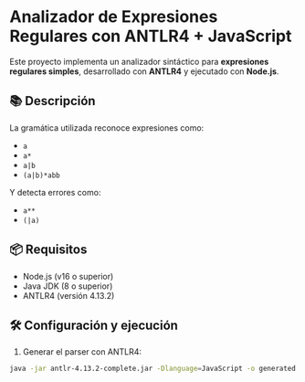 # Analizador de Expresiones Regulares con ANTLR4 + JavaScript

Este proyecto implementa un analizador sintáctico para **expresiones regulares simples**, desarrollado con **ANTLR4** y ejecutado con **Node.js**.

## 📚 Descripción

La gramática utilizada reconoce expresiones como:
- `a`
- `a*`
- `a|b`
- `(a|b)*abb`

Y detecta errores como:
- `a**`
- `(|a)`

## 📦 Requisitos

- Node.js (v16 o superior)
- Java JDK (8 o superior)
- ANTLR4 (versión 4.13.2)

## 🛠️ Configuración y ejecución

1. Generar el parser con ANTLR4:

```bash
java -jar antlr-4.13.2-complete.jar -Dlanguage=JavaScript -o generated RegExp.g4
